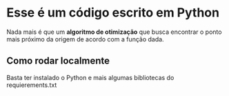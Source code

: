 # Esse é um código escrito em Python
Nada mais é que um **algoritmo de otimização** que busca encontrar o ponto mais próximo da origem de acordo com a função dada.

## Como rodar localmente
Basta ter instalado o Python e mais algumas bibliotecas do requierements.txt
